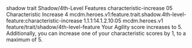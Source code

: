 <ability>
  <metadata>
    <class>shadow</class>
    <feature_type>trait</feature_type>
    <file_dpath>Shadow/4th-Level Features</file_dpath>
    <item_id>characteristic-increase</item_id>
    <item_index>05</item_index>
    <item_name>Characteristic Increase</item_name>
    <level>4</level>
    <scc>mcdm.heroes.v1:feature.trait.shadow.4th-level-feature:characteristic-increase</scc>
    <scdc>1.1.1:14.1.2.10:05</scdc>
    <source>mcdm.heroes.v1</source>
    <type>feature/trait/shadow/4th-level-feature</type>
  </metadata>
  <effects>
    <effect type="mundane">Your Agility score increases to 5. Additionally, you can increase one of your characteristic scores by 1, to a maximum of 5.</effect>
  </effects>
</ability>
